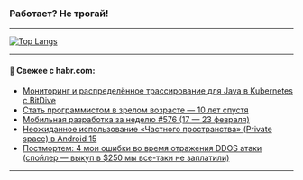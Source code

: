 ### Работает? Не трогай!

---
<!--
#### 🛠️ Technical stack:

![Java](https://img.shields.io/badge/Java-informational?logo=Oracle&style=flat&logoColor=white&color=FF4500)
![Kotlin](https://img.shields.io/badge/Kotlin-informational?logo=Kotlin&style=flat&logoColor=white&color=774D97)
![TS](https://img.shields.io/badge/TypeScript-informational?logo=typeScript&style=flat&logoColor=black&color=017acc)
![Python](https://img.shields.io/badge/Python-informational?logo=Python&style=flat&logoColor=black&color=ffdd54) <br>
![Spring](https://img.shields.io/badge/Spring-informational?logo=Spring&style=flat&logoColor=white&color=6DB33F) 
![SpringBoot](https://img.shields.io/badge/SpringBoot-informational?logo=SpringBoot&style=flat&logoColor=white&color=6DB33F)
![Nest](https://img.shields.io/badge/NestJS-informational?logo=NestJS&style=flat&logoColor=white&color=E0234E) 
![NodeJS](https://img.shields.io/badge/NodeJS-informational?logo=node.js&style=flat&logoColor=white&color=70A760)<br>
![PostgreSQL](https://img.shields.io/badge/PostgreSQL-informational?logo=PostgreSQL&style=flat&logoColor=white&color=DAA520)
![MongoDB](https://img.shields.io/badge/MongoDB-informational?logo=MongoDB&style=flat&logoColor=white&color=870000)
![Apache](https://img.shields.io/badge/Apache-informational?logo=apache&style=flat&logoColor=white&color=f74e28)

___ 
-->

<!--- #### 🛠️ : --->

[![Top Langs](https://github-readme-stats-82jvfl3w3-advtsettinggmailcoms-projects.vercel.app/api/top-langs/?username=zloylis&langs_count=10&hide_title=true&title_color=e6edf3&size_weight=0.5&count_weight=0.5&layout=compact&hide_progress=true&hide_border=true&theme=dracula)](https://github.com/zloylis)

<!---


####  :octocat:&nbsp;&nbsp; Статистика:

![GitHub stats](https://github-readme-stats-u2qms2cxw-advtsettinggmailcoms-projects.vercel.app/api?username=zloylis&show_icons=true&hide_border=true&theme=dracula&title_color=e6edf3&include_all_commits=true&count_private=true&hide_rank=false&hide_title=true&rank_icon=github)
-->
---

#### 💬 Свежее с habr.com:

<!-- BLOG-POST-LIST:START -->
- [Мониторинг и распределённое трассирование для Java в Kubernetes с BitDive](https://habr.com/ru/articles/885036/?utm_source=habrahabr&utm_medium=rss&utm_campaign=885036)
- [Стать программистом в зрелом возрасте — 10 лет спустя](https://habr.com/ru/articles/885030/?utm_source=habrahabr&utm_medium=rss&utm_campaign=885030)
- [Мобильная разработка за неделю #576 &lpar;17 — 23 февраля&rpar;](https://habr.com/ru/articles/885022/?utm_source=habrahabr&utm_medium=rss&utm_campaign=885022)
- [Неожиданное использование «Частного пространства» &lpar;Private space&rpar; в Android 15](https://habr.com/ru/articles/885018/?utm_source=habrahabr&utm_medium=rss&utm_campaign=885018)
- [Постмортем: 4 мои ошибки во время отражения DDOS атаки &lpar;спойлер — выкуп в $250 мы все-таки не заплатили&rpar;](https://habr.com/ru/articles/883378/?utm_source=habrahabr&utm_medium=rss&utm_campaign=883378)
<!-- BLOG-POST-LIST:END -->

---
